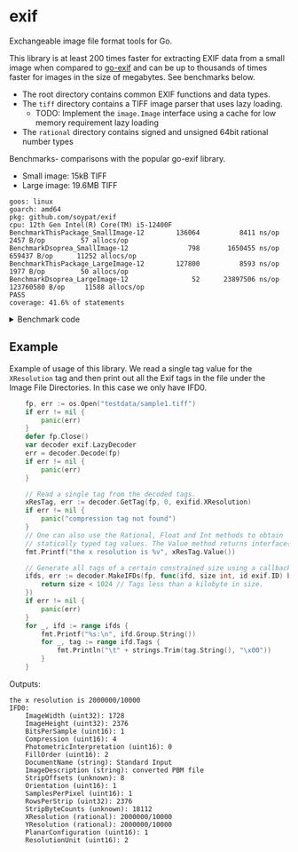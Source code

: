 # exif
Exchangeable image file format tools for Go. 

This library is at least 200 times faster for extracting EXIF data from a small 
image when compared to [go-exif](https://github.com/dsoprea/go-exif) and can be up to
thousands of times faster for images in the size of megabytes. See benchmarks below.

- The root directory contains common EXIF functions and data types.
- The `tiff` directory contains a TIFF image parser that uses lazy loading.
    - TODO: Implement the `image.Image` interface using a cache for low memory requirement lazy loading
- The `rational` directory contains signed and unsigned 64bit rational number types


Benchmarks- comparisons with the popular go-exif library.
- Small image: 15kB TIFF
- Large image: 19.6MB TIFF

```
goos: linux
goarch: amd64
pkg: github.com/soypat/exif
cpu: 12th Gen Intel(R) Core(TM) i5-12400F
BenchmarkThisPackage_SmallImage-12    	  136064	      8411 ns/op	    2457 B/op	      57 allocs/op
BenchmarkDsoprea_SmallImage-12        	     798	   1650455 ns/op	  659437 B/op	   11252 allocs/op
BenchmarkThisPackage_LargeImage-12    	  127800	      8593 ns/op	    1977 B/op	      50 allocs/op
BenchmarkDsoprea_LargeImage-12        	      52	  23897506 ns/op	123760580 B/op	   11588 allocs/op
PASS
coverage: 41.6% of statements
```
<details><summary>Benchmark code</summary>

I have removed the following benchmark from this package since dsoprea's Go 
package has two high severity security issues and github's dependabot was
bothering me some. You are free to run it on your computer and compare with the
benchmarks under [`benchmarks_test.go`](./benchmarks_test.go) 

```go
package exif_test

import (
	"os"
	"testing"

	dsoprea "github.com/dsoprea/go-exif/v3"
	exifcommon "github.com/dsoprea/go-exif/v3/common"
)

const (
	smallImageName = "testdata/sample1.tiff"
)

func BenchmarkDsoprea_SmallImage(b *testing.B) {
	for i := 0; i < b.N; i++ {
		rawExif, err := dsoprea.SearchFileAndExtractExif(smallImageName)
		if err != nil {
			b.Fatal(err)
		}
		mapping, _ := exifcommon.NewIfdMappingWithStandard()
		ti := dsoprea.NewTagIndex()
		_, index, err := dsoprea.Collect(mapping, ti, rawExif)
		if err != nil {
			b.Fatal(err)
		}
		err = index.RootIfd.EnumerateTagsRecursively(func(i *dsoprea.Ifd, ite *dsoprea.IfdTagEntry) error {
			return nil
		})
		if err != nil {
			b.Fatal(err)
		}
	}
}
```

</details>

## Example
Example of usage of this library. We read a single tag value for the `XResolution` tag
and then print out all the Exif tags in the file under the Image File Directories. In this
case we only have IFD0.

```go
	fp, err := os.Open("testdata/sample1.tiff")
	if err != nil {
		panic(err)
	}
	defer fp.Close()
	var decoder exif.LazyDecoder
	err = decoder.Decode(fp)
	if err != nil {
		panic(err)
	}

	// Read a single tag from the decoded tags.
	xResTag, err := decoder.GetTag(fp, 0, exifid.XResolution)
	if err != nil {
		panic("compression tag not found")
	}
	// One can also use the Rational, Float and Int methods to obtain 
	// statically typed tag values. The Value method returns interface{} type.
	fmt.Printf("the x resolution is %v", xResTag.Value())

	// Generate all tags of a certain constrained size using a callback.
	ifds, err := decoder.MakeIFDs(fp, func(ifd, size int, id exif.ID) bool {
		return size < 1024 // Tags less than a kilobyte in size.
	})
	if err != nil {
		panic(err)
	}
	for _, ifd := range ifds {
		fmt.Printf("%s:\n", ifd.Group.String())
		for _, tag := range ifd.Tags {
			fmt.Println("\t" + strings.Trim(tag.String(), "\x00"))
		}
	}
```

Outputs:
```
the x resolution is 2000000/10000
IFD0:
	ImageWidth (uint32): 1728
	ImageHeight (uint32): 2376
	BitsPerSample (uint16): 1
	Compression (uint16): 4
	PhotometricInterpretation (uint16): 0
	FillOrder (uint16): 2
	DocumentName (string): Standard Input
	ImageDescription (string): converted PBM file
	StripOffsets (unknown): 8
	Orientation (uint16): 1
	SamplesPerPixel (uint16): 1
	RowsPerStrip (uint32): 2376
	StripByteCounts (unknown): 18112
	XResolution (rational): 2000000/10000
	YResolution (rational): 2000000/10000
	PlanarConfiguration (uint16): 1
	ResolutionUnit (uint16): 2
```